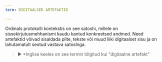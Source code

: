 ```yaml
---
term: DIGITAALSED ARTEFAKTID

---
```

Ordinals protokolli kontekstis on see satoshi, millele on sissekirjutusmehhanismi kaudu kantud konkreetsed andmed. Need artefaktid võivad sisaldada pilte, tekste või muud liiki digitaalset sisu ja on lahutamatult seotud vastava satoshiga.

> ► *Inglise keeles on see termin tõlgitud kui "digitaalne artefakt"